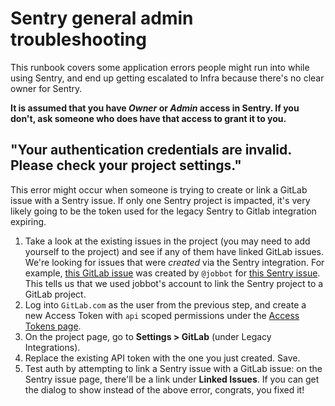 # Sentry general admin troubleshooting

This runbook covers some application errors people might run into while using Sentry, and end up getting escalated to Infra because there's no clear owner for Sentry.

**It is assumed that you have _Owner_ or _Admin_ access in Sentry. If you don't, ask someone who does have that access to grant it to you.**

## "Your authentication credentials are invalid. Please check your project settings."

This error might occur when someone is trying to create or link a GitLab issue with a Sentry issue. If only one Sentry project is impacted, it's very likely going to be the token used for the legacy Sentry to Gitlab integration expiring.

1. Take a look at the existing issues in the project (you may need to add yourself to the project) and see if any of them have linked GitLab issues. We're looking for issues that were _created_ via the Sentry integration. For example, [this GitLab issue](https://gitlab.com/gitlab-org/gitlab/-/issues/331326) was created by `@jobbot` for [this Sentry issue](https://sentry.gitlab.net/gitlab/gitlabcom/issues/1803552/). This tells us that we used jobbot's account to link the Sentry project to a GitLab project.
1. Log into `GitLab.com` as the user from the previous step, and create a new Access Token with `api` scoped permissions under the [Access Tokens page](https://gitlab.com/-/profile/personal_access_tokens).
1. On the project page, go to **Settings > GitLab** (under Legacy Integrations).
1. Replace the existing API token with the one you just created. Save.
1. Test auth by attempting to link a Sentry issue with a GitLab issue: on the Sentry issue page, there'll be a link under **Linked Issues**. If you can get the dialog to show instead of the above error, congrats, you fixed it!
